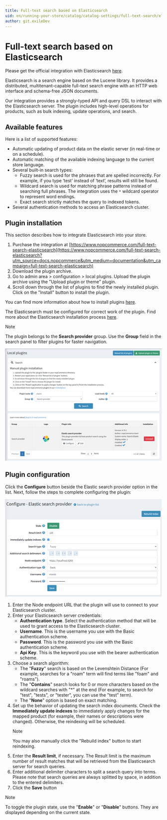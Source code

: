 ```yaml
---
title: Full-text search based on Elasticsearch
uid: en/running-your-store/catalog/catalog-settings/full-text-search/elasticsearch-configure
author: git.exileDev
---
```


# Full-text search based on Elasticsearch

Please get the official integration with Elasticsearch [here](https://www.nopcommerce.com/full-text-search-elasticsearch?utm_source=docs.nopcommerce&utm_medium=documentation&utm_campaign=full-text-search-elasticsearch).

Elasticsearch is a search engine based on the Lucene library. It provides a distributed, multitenant-capable full-text search engine with an HTTP web interface and schema-free JSON documents.

Our integration provides a strongly-typed API and query DSL to interact with the Elasticsearch server. The plugin includes high-level operations for products, such as bulk indexing, update operations, and search.

## Available features

Here is a list of supported features:

* Automatic updating of product data on the elastic server (in real-time or on a schedule).
* Automatic matching of the available indexing language to the current store language.
* Several built-in search types:
  * Fuzzy search is used for the phrases that are spelled incorrectly. For example, if you type ‘test’ instead of ‘text’, results will still be found.
  * Wildcard search is used for matching phrase patterns instead of searching full phrases. The integration uses the `*` wildcard operator to represent word endings.
  * Exact search strictly matches the query to indexed tokens.
* Several authentication methods to access an Elasticsearch cluster.

## Plugin installation

This section describes how to integrate Elasticsearch into your store.

1. Purchase the integration at [https://www.nopcommerce.com/full-text-search-elasticsearch](https://www.nopcommerce.com/full-text-search-elasticsearch?utm_source=docs.nopcommerce&utm_medium=documentation&utm_campaign=full-text-search-elasticsearch)
1. Download the plugin archive.
1. Go to admin area > configuration > local plugins. Upload the plugin archive using the "Upload plugin or theme" plugin.
1. Scroll down through the list of plugins to find the newly installed plugin. Click on the "Install" button to install the plugin.

You can find more information about how to install plugins [here](https://docs.nopcommerce.com/getting-started/advanced-configuration/plugins-in-nopcommerce.html).

The Elasticsearch must be configured for correct work of the plugin. Find more about the Elasticsearch installation process [here](https://www.elastic.co/downloads/elasticsearch).

> [!NOTE]
> The plugin belongs to the **Search provider** group. Use the **Group** field in the search panel to filter plugins for faster navigation.

![Local plugins](_static/local-plugins-elasticsearch.png)

## Plugin configuration

Click the **Configure** button beside the Elastic search provider option in the list. Next, follow the steps to complete configuring the plugin:

![Lucene configuration page](_static/elasticsearch-config-page.png)

1. Enter the Node endpoint URL that the plugin will use to connect to your Elasticsearch cluster.
1. Enter your Elasticsearch server credentials:
    * **Authentication type**. Select the authentication method that will be used to grant access to the Elasticsearch cluster.
    * **Username**. This is the username you use with the Basic authentication scheme.
    * **Password**. This is the password you use with the Basic authentication scheme.
    * **Api Key**. This is the keyword you use with the bearer authentication scheme.
1. Choose a search algorithm:
    * The "**Fuzzy**" search is based on the Levenshtein Distance (For example, searches for a "roam" term will find terms like "foam" and "roams").
    * The "**Contains**" search looks for 0 or more characters based on the wildcard searches with "*" at the end (For example, to search for "test", "tests", or "tester", you can use the "test" term).
    * The "**None**" option is based on exact matching.
1. Set up the behavior of updating the search index documents. Check the **Immediately update indexes** to immediately apply changes for the mapped product (for example, their names or descriptions were changed). Otherwise, the reindexing will be scheduled.
    > [!NOTE]
    > You may also manually click the "Rebuild index" button to start reindexing.
1. Enter the **Result limit**, if necessary. The Result limit is the maximum number of result matches that will be retrieved from the Elasticsearch server for search queries.
1. Enter additional delimiter characters to split a search query into terms. Please note that search queries are always splitted by space, in addition to the entered delimiters.
1. Click the **Save** button

> [!NOTE]
> To toggle the plugin state, use the "**Enable**" or "**Disable**" buttons. They are displayed depending on the current state.
